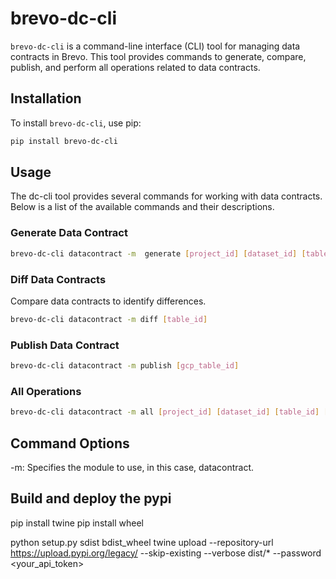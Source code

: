 # brevo-dc-cli

`brevo-dc-cli` is a command-line interface (CLI) tool for managing data contracts in Brevo. This tool provides commands to generate, compare, publish, and perform all operations related to data contracts.

## Installation

To install `brevo-dc-cli`, use pip:

```bash
pip install brevo-dc-cli
```

## Usage
The dc-cli tool provides several commands for working with data contracts. Below is a list of the available commands and their descriptions.
### Generate Data Contract
```bash
brevo-dc-cli datacontract -m  generate [project_id] [dataset_id] [table_id] [data_column] [date_column]

```
### Diff Data Contracts
Compare data contracts to identify differences.
```bash
brevo-dc-cli datacontract -m diff [table_id]
```


### Publish Data Contract

```bash
brevo-dc-cli datacontract -m publish [gcp_table_id]
```

### All Operations
```bash
brevo-dc-cli datacontract -m all [project_id] [dataset_id] [table_id] [data_column] [date_column]
```

## Command Options
-m: Specifies the module to use, in this case, datacontract.


## Build and deploy the pypi

pip install twine
pip install wheel

python setup.py sdist bdist_wheel
twine upload --repository-url https://upload.pypi.org/legacy/ --skip-existing --verbose dist/* --password <your_api_token>
